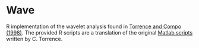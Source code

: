 # Wave

R implementation of the wavelet analysis found in [Torrence and Compo (1998)](http://journals.ametsoc.org/doi/pdf/10.1175/1520-0477%281998%29079%3C0061%3AAPGTWA%3E2.0.CO%3B2). The provided R scripts are a translation of the original [Matlab scripts](http://paos.colorado.edu/research/wavelets/software.html) written by C. Torrence.
